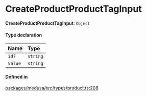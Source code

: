 # CreateProductProductTagInput

 **CreateProductProductTagInput**: `Object`

#### Type declaration

| Name | Type |
| :------ | :------ |
| `id?` | `string` |
| `value` | `string` |

#### Defined in

[packages/medusa/src/types/product.ts:208](https://github.com/medusajs/medusa/blob/3d9f5ae63/packages/medusa/src/types/product.ts#L208)
